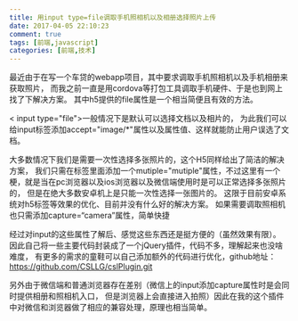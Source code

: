 ```yaml
---
title: 用input type=file调取手机照相机以及相册选择照片上传
date: 2017-04-05 22:10:23
comment: true
tags: [前端,javascript]
categories: [前端,技术]
---
```

最近由于在写一个车贷的webapp项目，其中要求调取手机照相机以及手机相册来获取照片，
而我之前一直是用cordova等打包工具调取手机硬件、于是也到网上找了下解决方案。
其中h5提供的file属性是一个相当简便且有效的方法。

< input type="file">一般情况下是默认可以选择文档以及相片的，
为此我们可以给input标签添加accept="image/\*"属性以及属性值、这样就能防止用户误选了文档。

大多数情况下我们是需要一次性选择多张照片的，这个H5同样给出了简洁的解决方案，
我们只需在标签里面添加一个mutiple="mutiple"属性，不过这里有一个梗，就是当在pc浏览器以及ios浏览器以及微信端使用时是可以正常选择多张照片的，
但是在绝大多数安卓机上是只能一次性选择一张图片的。
这限于目前安卓系统对h5标签等效果的优化、目前并没有什么好的解决方案。
如果需要调取照相机也只需添加capture=“camera”属性，简单快捷

经过对input的这些属性了解后、感觉这些东西还是挺方便的（虽然效果有限）。
因此自己将一些主要代码封装成了一个jQuery插件，代码不多，理解起来也没啥难度，
有更多的需求的童鞋可以自己添加额外的代码进行优化，github地址：https://github.com/CSLLG/cslPlugin.git

另外由于微信端和普通浏览器存在差别（微信上的input添加capture属性时是会同时提供相册和照相机入口，
但是浏览器上会直接进入拍照）因此在我的这个插件中对微信和浏览器做了相应的兼容处理，原理也相当简单。